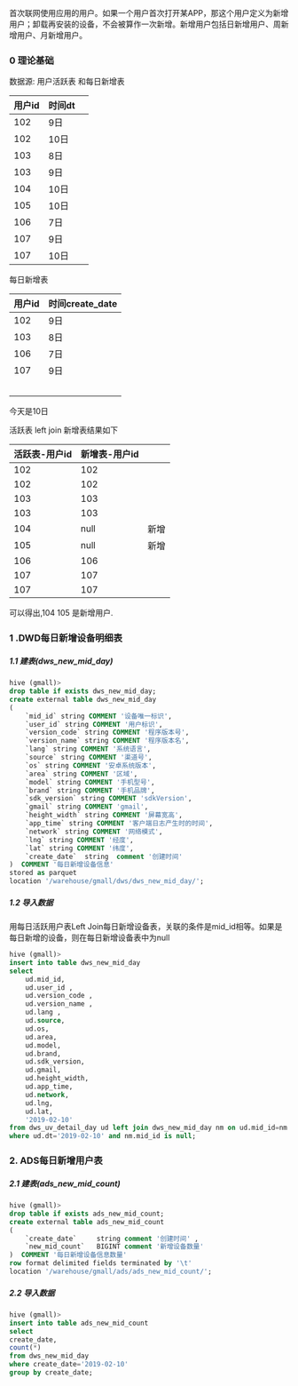 首次联网使用应用的用户。如果一个用户首次打开某APP，那这个用户定义为新增用户；卸载再安装的设备，不会被算作一次新增。新增用户包括日新增用户、周新增用户、月新增用户。



### 0 理论基础

数据源: 用户活跃表 和每日新增表

| 用户id | 时间dt |      |
| ------ | ------ | ---- |
| 102    | 9日    |      |
| 102    | 10日   |      |
| 103    | 8日    |      |
| 103    | 9日    |      |
| 104    | 10日   |      |
| 105    | 10日   |      |
| 106    | 7日    |      |
| 107    | 9日    |      |
| 107    | 10日   |      |

每日新增表

| 用户id | 时间create_date |
| ------ | --------------- |
| 102    | 9日             |
| 103    | 8日             |
| 106    | 7日             |
| 107    | 9日             |
|        |                 |
|        |                 |
|        |                 |
|        |                 |
|        |                 |

今天是10日

活跃表 left join 新增表结果如下

| 活跃表-用户id | 新增表-用户id |      |
| ------------- | ------------- | ---- |
| 102           | 102           |      |
| 102           | 102           |      |
| 103           | 103           |      |
| 103           | 103           |      |
| 104           | null          | 新增 |
| 105           | null          | 新增 |
| 106           | 106           |      |
| 107           | 107           |      |
| 107           | 107           |      |

可以得出,104  105  是新增用户.

### 1 .DWD每日新增设备明细表

##### 1.1 建表(dws_new_mid_day)

```sql
hive (gmall)>
drop table if exists dws_new_mid_day;
create external table dws_new_mid_day
(
    `mid_id` string COMMENT '设备唯一标识',
    `user_id` string COMMENT '用户标识', 
    `version_code` string COMMENT '程序版本号', 
    `version_name` string COMMENT '程序版本名', 
    `lang` string COMMENT '系统语言', 
    `source` string COMMENT '渠道号', 
    `os` string COMMENT '安卓系统版本', 
    `area` string COMMENT '区域', 
    `model` string COMMENT '手机型号', 
    `brand` string COMMENT '手机品牌', 
    `sdk_version` string COMMENT 'sdkVersion', 
    `gmail` string COMMENT 'gmail', 
    `height_width` string COMMENT '屏幕宽高',
    `app_time` string COMMENT '客户端日志产生时的时间',
    `network` string COMMENT '网络模式',
    `lng` string COMMENT '经度',
    `lat` string COMMENT '纬度',
    `create_date`  string  comment '创建时间' 
)  COMMENT '每日新增设备信息'
stored as parquet
location '/warehouse/gmall/dws/dws_new_mid_day/';
```

##### 1.2 导入数据

用每日活跃用户表Left Join每日新增设备表，关联的条件是mid_id相等。如果是每日新增的设备，则在每日新增设备表中为null

```sql
hive (gmall)>
insert into table dws_new_mid_day
select  
    ud.mid_id,
    ud.user_id , 
    ud.version_code , 
    ud.version_name , 
    ud.lang , 
    ud.source, 
    ud.os, 
    ud.area, 
    ud.model, 
    ud.brand, 
    ud.sdk_version, 
    ud.gmail, 
    ud.height_width,
    ud.app_time,
    ud.network,
    ud.lng,
    ud.lat,
    '2019-02-10'
from dws_uv_detail_day ud left join dws_new_mid_day nm on ud.mid_id=nm.mid_id
where ud.dt='2019-02-10' and nm.mid_id is null;
```





###  2. ADS每日新增用户表

##### 2.1 建表(ads_new_mid_count)

```sql
hive (gmall)>
drop table if exists ads_new_mid_count;
create external table ads_new_mid_count
(
    `create_date`     string comment '创建时间' ,
    `new_mid_count`   BIGINT comment '新增设备数量' 
)  COMMENT '每日新增设备信息数量'
row format delimited fields terminated by '\t'
location '/warehouse/gmall/ads/ads_new_mid_count/';
```

##### 2.2 导入数据

```sql
hive (gmall)>
insert into table ads_new_mid_count 
select
create_date,
count(*)
from dws_new_mid_day
where create_date='2019-02-10'
group by create_date;
```

